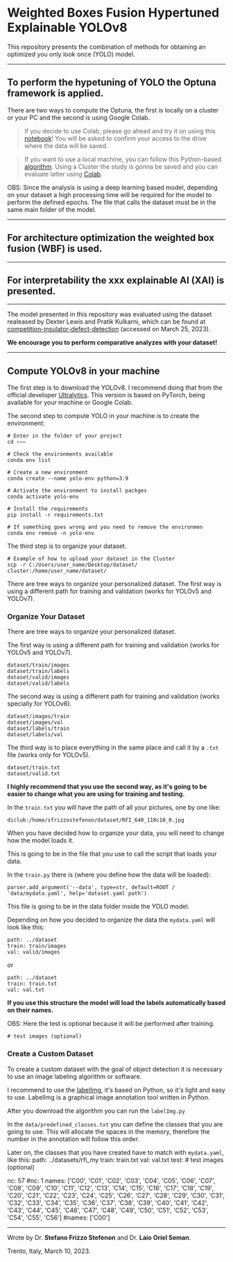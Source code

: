 # Weighted Boxes Fusion Hypertuned Explainable YOLOv8

This repository presents the combination of methods for obtaining an optimized you only look once (YOLO) model.

---

## To perform the hypetuning of YOLO the **Optuna framework** is applied.

There are two ways to compute the Optuna, the first is locally on a cluster or your PC and the second is using Google Colab.

> If you decide to use Colab, please go ahead and try it on using this [notebook](https://github.com/SFStefenon/WBF-HE-YOLO/blob/main/Hypertuning_Optuna/Google_Colab_Computing/YOLOv8_Optuna.ipynb)! You will be asked to confirm your access to the drive where the data will be saved.

> If you want to use a local machine, you can follow this Python-based [algorithm](https://github.com/SFStefenon/WBF-HE-YOLO/blob/main/Hypertuning_Optuna/Cluster_Computing/yolov8_insulator_exp1.py). Using a Cluster the study is gonna be saved and you can evaluate latter using [Colab](https://github.com/SFStefenon/WBF-HE-YOLO/blob/main/Hypertuning_Optuna/Cluster_Computing/Experiment_Results/Optuna_Results.ipynb).


OBS: Since the analysis is using a deep learning based model, depending on your dataset a high processing time will be required for the model to perform the defined epochs. The file that calls the dataset must be in the same main folder of the model.

---

## For architecture optimization the **weighted box fusion (WBF)** is used.

---

## For interpretability the **xxx** explainable AI (XAI) is presented.

---

The model presented in this repository was evaluated using the dataset realeased by Dexter Lewis and Pratik Kulkarni, which can be found at [competition-insulator-defect-detection](https://dx.doi.org/10.21227/vkdw-x769) (accessed on March 25, 2023).

**We encourage you to perform comparative analyzes with your dataset!**

---

## Compute YOLOv8 in your machine

The first step is to download the YOLOv8. I recommend doing that from the official developer [Ultralytics](https://github.com/ultralytics/ultralytics).
This version is based on PyTorch, being available for your machine or Google Colab.

The second step to compute YOLO in your machine is to create the environment:

```
# Enter in the folder of your project
cd ~~~ 

# Check the environments available
conda env list

# Create a new environment
conda create --name yolo-env python=3.9

# Activate the environment to install packges
conda activate yolo-env

# Install the requirements
pip install -r requirements.txt

# If something goes wrong and you need to remove the environmen
conda env remove -n yolo-env
```

The third step is to organize your dataset.

```
# Example of how to upload your dataset in the Cluster
scp -r C:/Users/user_name/Desktop/dataset/ cluster:/home/user_name/dataset/
```
There are tree ways to organize your personalized dataset.
The first way is using a different path for training and validation (works for YOLOv5 and YOLOv7).

### Organize Your Dataset

There are tree ways to organize your personalized dataset.

The first way is using a different path for training and validation (works for YOLOv5 and YOLOv7).
```    
dataset/train/images
dataset/train/labels
dataset/valid/images
dataset/valid/labels
```

The second way is using a different path for training and validation (works specially for YOLOv6).
```    
dataset/images/train
dataset/images/val
dataset/labels/train
dataset/labels/val
```

The third way is to place everything in the same place and call it by a `.txt` file (works only for YOLOv5).
```
dataset/train.txt
dataset/valid.txt
```

**I highly recommend that you use the second way, as it's going to be easier to change what you are using for training and testing.**

In the `train.txt` you will have the path of all your pictures, one by one like:
```
diclub:/home/sfrizzostefenon/dataset/RFI_640_110c10_0.jpg
```

When you have decided how to organize your data, you will need to change how the model loads it.

This is going to be in the file that you use to call the script that loads your data.

In the `train.py` there is (where you define how the data will be loaded):
```
parser.add_argument('--data', type=str, default=ROOT / 'data/mydata.yaml', help='dataset.yaml path') 
```

This file is going to be in the data folder inside the YOLO model.

Depending on how you decided to organize the data the `mydata.yaml` will look like this:
```
path: ../dataset
train: train/images
val: valid/images
```
or
```
path: ../dataset
train: train.txt
val: val.txt
```

**If you use this structure the model will load the labels automatically based on their names.**

OBS: Here the test is optional because it will be performed after training.
```
# test images (optional)
```

### Create a Custom Dataset

To create a custom dataset with the goal of object detection it is necessary to use an image labeling algorithm or software.

I recommend to use the [labelImg](https://github.com/heartexlabs/labelImg), it's based on Python, so it's light and easy to use.
LabelImg is a graphical image annotation tool written in Python.

After you download the algorithm you can run the `labelImg.py`

In the `data/predefined_classes.txt` you can define the classes that you are going to use. 
This will allocate the spaces in the memory, therefore the number in the annotation will follow this order.

Later on, the classes that you have created have to match with `mydata.yaml`, like this:
path: ../datasets/rfi_my
train: train.txt
val: val.txt
test: # test images (optional)

nc: 57
#nc: 1
names: ['C00', 'C01', 'C02', 'C03', 'C04', 'C05', 'C06', 'C07', 'C08', 'C09', 'C10', 'C11', 'C12', 'C13', 'C14', 'C15', 'C16', 'C17', 'C18', 'C19', 'C20', 'C21', 'C22', 'C23', 'C24', 'C25', 'C26', 'C27', 'C28', 'C29', 'C30', 'C31', 'C32', 'C33', 'C34', 'C35', 'C36', 'C37', 'C38', 'C39', 'C40', 'C41', 'C42', 'C43', 'C44', 'C45', 'C46', 'C47', 'C48', 'C49', 'C50', 'C51', 'C52', 'C53', 'C54', 'C55', 'C56']
#names: ['C00']


---


Wrote by Dr. **Stefano Frizzo Stefenon** and Dr. **Laio Oriel Seman**.

Trento, Italy, March 10, 2023.
